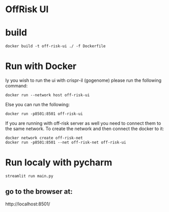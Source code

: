 # OffRisk UI


# build
~~~
docker build -t off-risk-ui ./ -f Dockerfile
~~~

# Run with Docker

Iy you wish to run the ui with crispr-il (gogenome) please run the following command: 
~~~
docker run --network host off-risk-ui
~~~
Else you can run the following:
~~~
docker run -p8501:8501 off-risk-ui
~~~

If you are running with off-risk server as well you need to connect them to the same network.
To create the network and then connect the docker to it:
~~~
docker network create off-risk-net
docker run -p8501:8501 --net off-risk-net off-risk-ui
~~~


# Run localy with pycharm
~~~
streamlit run main.py
~~~

## go to the browser at:
http://localhost:8501/
